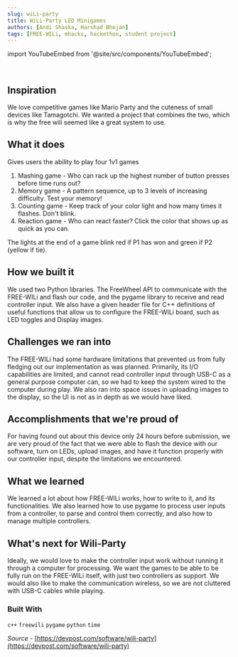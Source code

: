 ```yaml
---
slug: wiLi-party
title: WiLi-Party LED Minigames
authors: [Andi Shaska, Harshad Bhojan]
tags: [FREE-WILi, mhacks, hackethon, student project]
---
```


import YouTubeEmbed from '@site/src/components/YouTubeEmbed';

<YouTubeEmbed videoId="7VzAm0KVVoo" />

<br/>

## Inspiration

We love competitive games like Mario Party and the cuteness of small devices like Tamagotchi. We wanted a project that combines the two, which is why the free wili seemed like a great system to use.

<!-- truncate -->

## What it does

Gives users the ability to play four 1v1 games

1) Mashing game - Who can rack up the highest number of button presses before time runs out?
2) Memory game - A pattern sequence, up to 3 levels of increasing difficulty. Test your memory!
3) Counting game - Keep track of your color light and how many times it flashes. Don't blink.
4) Reaction game - Who can react faster? Click the color that shows up as quick as you can.

The lights at the end of a game blink red if P1 has won and green if P2 (yellow if tie).

## How we built it

We used two Python libraries. The FreeWheel API to communicate with the FREE-WILi and flash our code, and the pygame library to receive and read controller input. We also have a given header file for C++ definitions of useful functions that allow us to configure the FREE-WILi board, such as LED toggles and Display images.

## Challenges we ran into

The FREE-WILi had some hardware limitations that prevented us from fully fledging out our implementation as was planned. Primarily, its I/O capabilities are limited, and cannot read controller input through USB-C as a general purpose computer can, so we had to keep the system wired to the computer during play. We also ran into space issues in uploading images to the display, so the UI is not as in depth as we would have liked.

## Accomplishments that we're proud of

For having found out about this device only 24 hours before submission, we are very proud of the fact that we were able to flash the device with our software, turn on LEDs, upload images, and have it function properly with our controller input, despite the limitations we encountered.

## What we learned

We learned a lot about how FREE-WILi works, how to write to it, and its functionalities. We also learned how to use pygame to process user inputs from a controller, to parse and control them correctly, and also how to manage multiple controllers.

## What's next for Wili-Party

Ideally, we would love to make the controller input work without running it through a computer for processing. We want the games to be able to be fully run on the FREE-WILi itself, with just two controllers as support. We would also like to make the communication wireless, so we are not cluttered with USB-C cables while playing.

### Built With

```c++``` ```freewili``` ```pygame``` ```python``` ```time```

*Source* - [https://devpost.com/software/wili-party](https://devpost.com/software/wili-party)